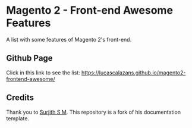 # Magento 2 - Front-end Awesome Features
A list with some features of Magento 2's front-end.

## Github Page
Click in this link to see the list: https://lucascalazans.github.io/magento2-frontend-awesome/

## Credits
Thank you to [Surjith S M](https://github.com/surjithctly). This repository is a fork of his documentation template.
